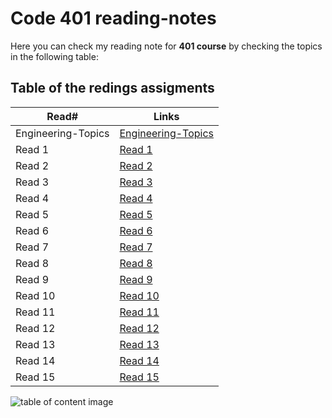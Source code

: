 # Code 401 reading-notes

Here you can check my reading note for **401 course** by checking the topics in the following table:

## Table of the redings assigments 

Read#      |      Links
-----------|-------------
Engineering-Topics     |  [Engineering-Topics](https://malekhassan.github.io/reading-notes/Code301-IntermediateSoftwareDevelopment/Engineering-Topics)
Read 1     |  [Read 1]()
Read 2     |  [Read 2]()
Read 3     |  [Read 3]()
Read 4     |  [Read 4]()
Read 5     |  [Read 5]()
Read 6     |  [Read 6]()
Read 7     |  [Read 7]()
Read 8     |  [Read 8]()
Read 9     |  [Read 9]()
Read 10    |  [Read 10]()
Read 11    |  [Read 11]()
Read 12    |  [Read 12]()
Read 13    |  [Read 13]()
Read 14   |  [Read 14]()
Read 15   |  [Read 15]()

![table of content image](https://notionpress.com/blog/wp-content/uploads/2015/07/table-of-contents1.jpg)